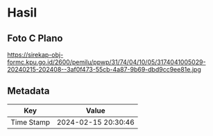 # Hasil

## Foto C Plano

https://sirekap-obj-formc.kpu.go.id/2600/pemilu/ppwp/31/74/04/10/05/3174041005029-20240215-202408--3af0f473-55cb-4a87-9b69-dbd9cc9ee81e.jpg


## Metadata

| Key        | Value               |
| ---------- | ------------------- |
| Time Stamp | 2024-02-15 20:30:46 |



